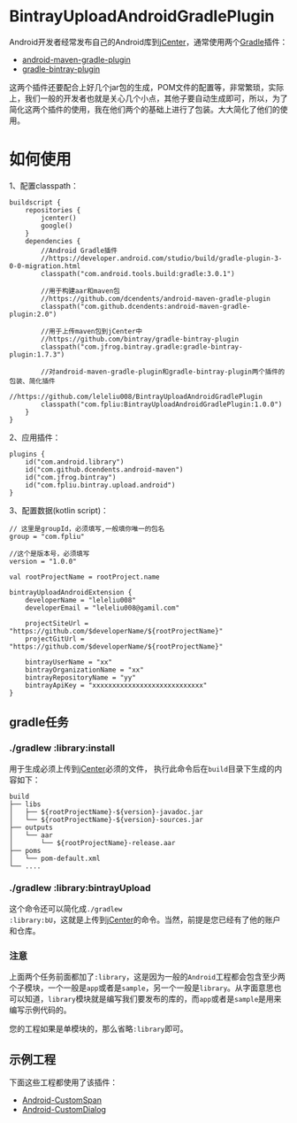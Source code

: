 # BintrayUploadAndroidGradlePlugin
<p>
Android开发者经常发布自己的Android库到<a href="https://jcenter.bintray.com/" target=_blank>jCenter</a>，通常使用两个<a href="http://blog.fpliu.com/it/software/gradle" target="_blank">Gradle</a>插件：
</p>
<ul>
    <li>
        <a href="https://github.com/dcendents/android-maven-gradle-plugin" target="_blank">android-maven-gradle-plugin</a>
    </li>
    <li>
        <a href="https://github.com/bintray/gradle-bintray-plugin" target="_blank">gradle-bintray-plugin</a>
    </li>
</ul>
<p>
这两个插件还要配合上好几个jar包的生成，POM文件的配置等，非常繁琐，实际上，我们一般的开发者也就是关心几个小点，其他子要自动生成即可，所以，为了简化这两个插件的使用，我在他们两个的基础上进行了包装。大大简化了他们的使用。
</p>

# 如何使用
1、配置classpath：
```
buildscript {
    repositories {
        jcenter()
        google()
    }
    dependencies {
        //Android Gradle插件
        //https://developer.android.com/studio/build/gradle-plugin-3-0-0-migration.html
        classpath("com.android.tools.build:gradle:3.0.1")

        //用于构建aar和maven包
        //https://github.com/dcendents/android-maven-gradle-plugin
        classpath("com.github.dcendents:android-maven-gradle-plugin:2.0")

        //用于上传maven包到jCenter中
        //https://github.com/bintray/gradle-bintray-plugin
        classpath("com.jfrog.bintray.gradle:gradle-bintray-plugin:1.7.3")
        
        //对android-maven-gradle-plugin和gradle-bintray-plugin两个插件的包装、简化插件
        //https://github.com/leleliu008/BintrayUploadAndroidGradlePlugin
        classpath("com.fpliu:BintrayUploadAndroidGradlePlugin:1.0.0")
    }
}
```
2、应用插件：
```
plugins {
    id("com.android.library")
    id("com.github.dcendents.android-maven")
    id("com.jfrog.bintray")
    id("com.fpliu.bintray.upload.android")
}
```
3、配置数据(kotlin script)：
```
// 这里是groupId，必须填写,一般填你唯一的包名
group = "com.fpliu"

//这个是版本号，必须填写
version = "1.0.0"

val rootProjectName = rootProject.name

bintrayUploadAndroidExtension {
    developerName = "leleliu008"
    developerEmail = "leleliu008@gamil.com"

    projectSiteUrl = "https://github.com/$developerName/${rootProjectName}"
    projectGitUrl = "https://github.com/$developerName/${rootProjectName}"

    bintrayUserName = "xx"
    bintrayOrganizationName = "xx"
    bintrayRepositoryName = "yy"
    bintrayApiKey = "xxxxxxxxxxxxxxxxxxxxxxxxxxxx"
}
```
## gradle任务

### ./gradlew :library:install
用于生成必须上传到<a href="https://jcenter.bintray.com/" target="_blank">jCenter</a>必须的文件，
执行此命令后在<code>build</code>目录下生成的内容如下：
```
build
├── libs
│   ├── ${rootProjectName}-${version}-javadoc.jar
│   └── ${rootProjectName}-${version}-sources.jar
├── outputs
│   └── aar
│       └── ${rootProjectName}-release.aar
├── poms
│   └── pom-default.xml
└── ....
```
### ./gradlew :library:bintrayUpload
这个命令还可以简化成<code>./gradlew :library:bU</code>，这就是上传到<a href="https://jcenter.bintray.com/" target=_blank>jCenter</a>的命令。当然，前提是您已经有了他的账户和仓库。

### 注意
上面两个任务前面都加了<code>:library</code>，这是因为一般的<code>Android</code>工程都会包含至少两个子模块，一个一般是<code>app</code>或者是<code>sample</code>，另一个一般是<code>library</code>。从字面意思也可以知道，<code>library</code>模块就是编写我们要发布的库的，而<code>app</code>或者是<code>sample</code>是用来编写示例代码的。
<p>
您的工程如果是单模块的，那么省略<code>:library</code>即可。
</p>

## 示例工程
下面这些工程都使用了该插件：
<ul>
    <li>
        <a href="https://github.com/leleliu008/Android-CustomSpan" target="_blank">Android-CustomSpan</a>
    </li>
    <li>
        <a href="https://github.com/leleliu008/Android-CustomDialog" target="_blank">Android-CustomDialog</a>
    </li>
</ul>
